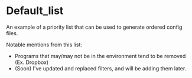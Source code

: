 # Default_list

An example of a priority list that can be used to generate ordered config files.

Notable mentions from this list:

- Programs that may/may not be in the environment tend to be removed (Ex. Dropbox)
- (Soon) I've updated and replaced filters, and will be adding them later.
